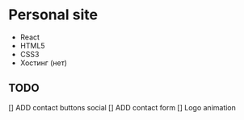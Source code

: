 # Personal site

* React
* HTML5
* CSS3
* Хостинг (нет)

## TODO

[] ADD contact buttons social
[] ADD contact form
[] Logo animation